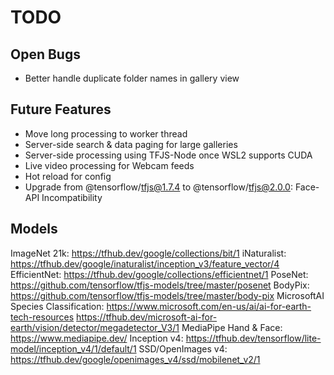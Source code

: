 # TODO

## Open Bugs

- Better handle duplicate folder names in gallery view

## Future Features

- Move long processing to worker thread
- Server-side search & data paging for large galleries
- Server-side processing using TFJS-Node once WSL2 supports CUDA
- Live video processing for Webcam feeds
- Hot reload for config
- Upgrade from @tensorflow/tfjs@1.7.4 to @tensorflow/tfjs@2.0.0: Face-API Incompatibility

## Models

ImageNet 21k: <https://tfhub.dev/google/collections/bit/1>
iNaturalist: <https://tfhub.dev/google/inaturalist/inception_v3/feature_vector/4>
EfficientNet: <https://tfhub.dev/google/collections/efficientnet/1>
PoseNet: <https://github.com/tensorflow/tfjs-models/tree/master/posenet>
BodyPix: <https://github.com/tensorflow/tfjs-models/tree/master/body-pix>
MicrosoftAI Species Classification: <https://www.microsoft.com/en-us/ai/ai-for-earth-tech-resources> <https://tfhub.dev/microsoft-ai-for-earth/vision/detector/megadetector_V3/1>
MediaPipe Hand & Face: <https://www.mediapipe.dev/>
Inception v4: <https://tfhub.dev/tensorflow/lite-model/inception_v4/1/default/1>
SSD/OpenImages v4: <https://tfhub.dev/google/openimages_v4/ssd/mobilenet_v2/1>
